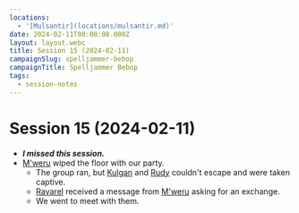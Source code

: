 ```yaml
---
locations:
  - '[Mulsantir](locations/mulsantir.md)'
date: 2024-02-11T00:00:00.000Z
layout: layout.webc
title: Session 15 (2024-02-11)
campaignSlug: spelljammer-bebop
campaignTitle: Spelljammer Bebop
tags:
  - session-notes
---
```

# Session 15 (2024-02-11)

- ***I missed this session.***
- [M'weru](npcs/mweru.md) wiped the floor with our party.
	- The group ran, but [Kulgan](pcs/kulgan.md) and [Rudy](pcs/refuge-unit-d3.md) couldn't escape and were taken captive.
	- [Ravarel](pcs/ravarel-deshent.md) received a message from [M'weru](npcs/mweru.md) asking for an exchange.
	- We went to meet with them.
